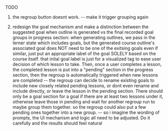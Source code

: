 TODO 

1. the regroup button doesnt work. -- make it trigger grouping again

2. redesign the goal mechanism and make a distinction between the suggested goal when outline is generated vs the final recorded goal groups in progress section: when generating outlines, we pass in the lerner state which includes goals, but the generated course outline's associated goal does NOT need to be one of the exitsing goals even if similar, just put an appropriate label of the goal SOLELY based on the course itself. that inital goal label is just for a visualized tag to ease user decision of which lesson to take.    Then, once a user completes a lesson, the completed lesson is put into a "pending" section in the progress section, then the regroup is automatically triggered when new lessons are completed -- the regroup can decide to rename existing goals to include new closely related pending lessons, or dont even rename and include directly, or leave the lesson in the pending section. There should only be a goal section for a goal if there are at least two lessons under it, otherwise leave those in pending and wait for another regroup run to maybe group them together. so the regroup could also put a few pending ones together into a new group.  -- so i imagine the wording of prompts, the UI mechanism and logic all need to be adjusted. Do it carefully and the results should feel natural